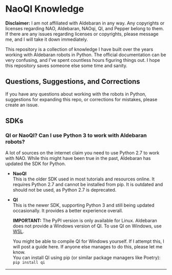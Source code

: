 # NaoQI Knowledge

**Disclaimer:** I am not affiliated with Aldebaran in any way. Any copyrights or licenses regarding NAO, Aldebaran, NAOqi, QI, and Pepper belong to them. If there are any issues regarding licenses or copyrights, please message me, and I will take it down immediately.

This repository is a collection of knowledge I have built over the years working with Aldebaran robots in Python. The official documentation can be very confusing, and I've spent countless hours figuring things out. I hope this repository saves someone else some time and sanity.

## Questions, Suggestions, and Corrections

If you have any questions about working with the robots in Python, suggestions for expanding this repo, or corrections for mistakes, please create an issue.

## SDKs

### QI or NaoQI? Can I use Python 3 to work with Aldebaran robots?

A lot of sources on the internet claim you need to use Python 2.7 to work with NAO. While this might have been true in the past, Aldebaran has updated the SDK for Python.

- **NaoQI**  
  This is the older SDK used in most tutorials and resources online. It requires Python 2.7 and cannot be installed from pip. It is outdated and should not be used, as Python 2.7 is deprecated.

- **QI**  
  This is the newer SDK, supporting Python 3 and still being updated occasionally. It provides a better experience overall.
  
  **IMPORTANT:** The PyPI version is only available for Linux. Aldebaran does not provide a Windows version of QI. To use QI on Windows, use [WSL](https://learn.microsoft.com/en-us/windows/wsl/install). 

  You might be able to compile QI for Windows yourself. If I attempt this, I will post a guide here. If anyone else manages to do this, please let me know.  
  You can install QI using pip (or similar package managers like Poetry): `pip install qi`

---
